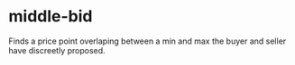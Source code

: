 middle-bid
==========

Finds a price point overlaping between a min and max the buyer and seller have discreetly proposed.
